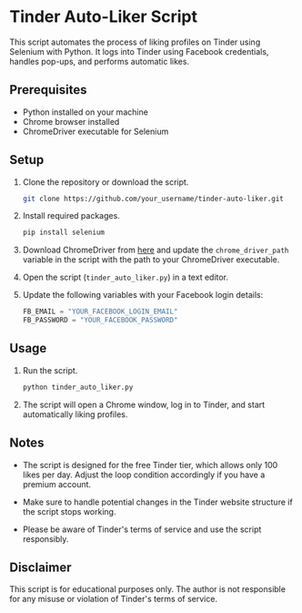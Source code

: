 # Tinder Auto-Liker Script

This script automates the process of liking profiles on Tinder using Selenium with Python. It logs into Tinder using Facebook credentials, handles pop-ups, and performs automatic likes.

## Prerequisites

- Python installed on your machine
- Chrome browser installed
- ChromeDriver executable for Selenium

## Setup

1. Clone the repository or download the script.

    ```bash
    git clone https://github.com/your_username/tinder-auto-liker.git
    ```

2. Install required packages.

    ```bash
    pip install selenium
    ```

3. Download ChromeDriver from [here](https://sites.google.com/chromium.org/driver/) and update the `chrome_driver_path` variable in the script with the path to your ChromeDriver executable.

4. Open the script (`tinder_auto_liker.py`) in a text editor.

5. Update the following variables with your Facebook login details:

    ```python
    FB_EMAIL = "YOUR_FACEBOOK_LOGIN_EMAIL"
    FB_PASSWORD = "YOUR_FACEBOOK_PASSWORD"
    ```

## Usage

1. Run the script.

    ```bash
    python tinder_auto_liker.py
    ```

2. The script will open a Chrome window, log in to Tinder, and start automatically liking profiles.

## Notes

- The script is designed for the free Tinder tier, which allows only 100 likes per day. Adjust the loop condition accordingly if you have a premium account.

- Make sure to handle potential changes in the Tinder website structure if the script stops working.

- Please be aware of Tinder's terms of service and use the script responsibly.

## Disclaimer

This script is for educational purposes only. The author is not responsible for any misuse or violation of Tinder's terms of service.
